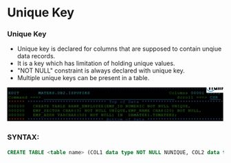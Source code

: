 # Unique Key

### Unique Key

- Unique key is declared for columns that are supposed to contain unqiue data records.
- It is a key which has limitation of holding unique values.
- "NOT NULL" constraint is always declared with unique key.
- Multiple unique keys can be present in a table.

![image-19-01](/images/image-19-01.png)

### SYNTAX:

```sql
CREATE TABLE <table name> (COL1 data type NOT NULL NUNIQUE, COL2 data type ...)
```